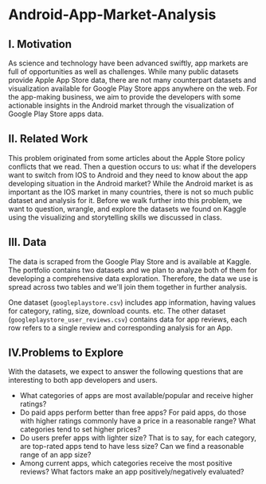 # Android-App-Market-Analysis

## I. Motivation

As science and technology have been advanced swiftly, app markets are full of opportunities as well as challenges. While many public datasets provide Apple App Store data, there are not many counterpart datasets and visualization available for Google Play Store apps anywhere on the web. For the app-making business, we aim to provide the developers with some actionable insights in the Android market through the visualization of Google Play Store apps data.

## II. Related Work
This problem originated from some articles about the Apple Store policy conflicts that we read. Then a question occurs to us: what if the developers want to switch from IOS to Android and they need to know about the app developing situation in the Android market? While the Android market is as important as the IOS market in many countries, there is not so much public dataset and analysis for it. Before we walk further into this problem, we want to question, wrangle, and explore the datasets we found on Kaggle using the visualizing and storytelling skills we discussed in class.

## III. Data

The data is scraped from the Google Play Store and is available at Kaggle. The portfolio contains two datasets and we plan to analyze both of them for developing a comprehensive data exploration. Therefore, the data we use is spread across two tables and we'll join them together in further analysis.

One dataset (`googleplaystore.csv`) includes app information, having values for category, rating, size, download counts. etc. The other dataset (`googleplaystore_user_reviews.csv`) contains data for app reviews, each row refers to a single review and corresponding analysis for an App.

## IV.Problems to Explore

With the datasets, we expect to answer the following questions that are interesting to both app developers and users.
- What categories of apps are most available/popular and receive higher ratings?
- Do paid apps perform better than free apps? For paid apps, do those with higher ratings commonly have a price in a reasonable range? What categories tend to set higher prices?
- Do users prefer apps with lighter size? That is to say, for each category, are top-rated apps tend to have less size? Can we find a reasonable range of an app size?
- Among current apps, which categories receive the most positive reviews? What factors make an app positively/negatively evaluated?

